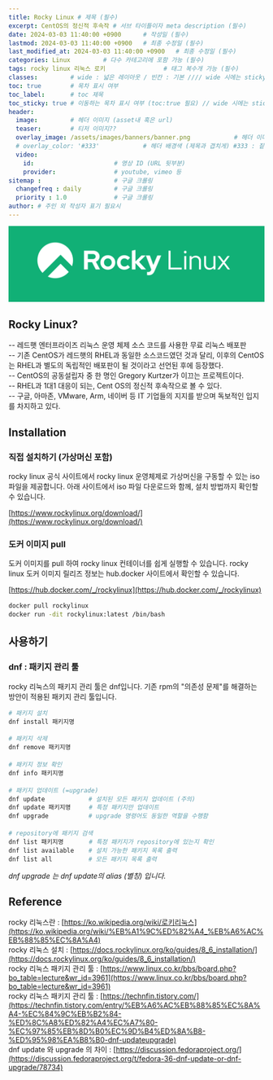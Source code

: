 ```yaml
---
title: Rocky Linux # 제목 (필수)
excerpt: CentOS의 정신적 후속작 # 서브 타이틀이자 meta description (필수)
date: 2024-03-03 11:40:00 +0900      # 작성일 (필수)
lastmod: 2024-03-03 11:40:00 +0900   # 최종 수정일 (필수)
last_modified_at: 2024-03-03 11:40:00 +0900   # 최종 수정일 (필수)
categories: Linux         # 다수 카테고리에 포함 가능 (필수)
tags: rocky linux 리눅스 로키                # 태그 복수개 가능 (필수)
classes:         # wide : 넓은 레이아웃 / 빈칸 : 기본 //// wide 시에는 sticky toc 불가
toc: true        # 목차 표시 여부
toc_label:       # toc 제목
toc_sticky: true # 이동하는 목차 표시 여부 (toc:true 필요) // wide 시에는 sticky toc 불가
header: 
  image:         # 헤더 이미지 (asset내 혹은 url)
  teaser:        # 티저 이미지??
  overlay_image: /assets/images/banners/banner.png            # 헤더 이미지 (제목과 겹치게)
  # overlay_color: '#333'            # 헤더 배경색 (제목과 겹치게) #333 : 짙은 회색 (필수)
  video:
    id:                      # 영상 ID (URL 뒷부분)
    provider:                # youtube, vimeo 등
sitemap :                    # 구글 크롤링
  changefreq : daily         # 구글 크롤링
  priority : 1.0             # 구글 크롤링
author: # 주인 외 작성자 표기 필요시
---
```

<!--postNo: 20240303_003-->


![](/assets/images/20240303_003_001.png)


## Rocky Linux?

-- 레드햇 엔터프라이즈 리눅스 운영 체제 소스 코드를 사용한 무료 리눅스 배포판  
-- 기존 CentOS가 레드햇의 RHEL과 동일한 소스코드였던 것과 달리, 이후의 CentOS는 RHEL과 별도의 독립적인 배포판이 될 것이라고 선언된 후에 등장했다.  
-- CentOS의 공동설립자 중 한 명인 Gregory Kurtzer가 이끄는 프로젝트이다.  
-- RHEL과 1대1 대응이 되는, Cent OS의 정신적 후속작으로 볼 수 있다.  
-- 구글, 아마존, VMware, Arm, 네이버 등 IT 기업들의 지지를 받으며 독보적인 입지를 차지하고 있다.  


## Installation  

### 직접 설치하기 (가상머신 포함)  

rocky linux 공식 사이트에서 rocky linux 운영체제로 가상머신을 구동할 수 있는 iso 파일을 제공합니다. 아래 사이트에서 iso 파일 다운로드와 함께, 설치 방법까지 확인할 수 있습니다.  

[https://www.rockylinux.org/download/](https://www.rockylinux.org/download/)  

### 도커 이미지 pull  

도커 이미지를 pull 하여 rocky linux 컨테이너를 쉽게 실행할 수 있습니다. rocky linux 도커 이미지 릴리즈 정보는 hub.docker 사이트에서 확인할 수 있습니다.  

[https://hub.docker.com/_/rockylinux](https://hub.docker.com/_/rockylinux)  

```bash
docker pull rockylinux
docker run -dit rockylinux:latest /bin/bash
```


## 사용하기  

### dnf : 패키지 관리 툴

rocky 리눅스의 패키지 관리 툴은 dnf입니다. 기존 rpm의 "의존성 문제"를 해결하는 방안이 적용된 패키지 관리 툴입니다.  

```bash
# 패키지 설치  
dnf install 패키지명

# 패키지 삭제
dnf remove 패키지명

# 패키지 정보 확인
dnf info 패키지명

# 패키지 업데이트 (=upgrade)
dnf update            # 설치된 모든 패키지 업데이트 (주의)
dnf update 패키지명     # 특정 패키지만 업데이트
dnf upgrade           # upgrade 명령어도 동일한 역할을 수행함

# repository에 패키지 검색
dnf list 패키지명       # 특정 패키지가 repository에 있는지 확인
dnf list available    # 설치 가능한 패키지 목록 출력
dnf list all          # 모든 패키지 목록 출력

```

<i>dnf upgrade 는 dnf update의 alias (별칭) 입니다.</i>  

## Reference  

rocky 리눅스란 : [https://ko.wikipedia.org/wiki/로키리눅스](https://ko.wikipedia.org/wiki/%EB%A1%9C%ED%82%A4_%EB%A6%AC%EB%88%85%EC%8A%A4)  
rocky 리눅스 설치 : [https://docs.rockylinux.org/ko/guides/8_6_installation/](https://docs.rockylinux.org/ko/guides/8_6_installation/)  
rocky 리눅스 패키지 관리 툴 : [https://www.linux.co.kr/bbs/board.php?bo_table=lecture&wr_id=3961](https://www.linux.co.kr/bbs/board.php?bo_table=lecture&wr_id=3961)  
rocky 리눅스 패키지 관리 툴 : [https://technfin.tistory.com/](https://technfin.tistory.com/entry/%EB%A6%AC%EB%88%85%EC%8A%A4-%EC%84%9C%EB%B2%84-%ED%8C%A8%ED%82%A4%EC%A7%80-%EC%97%85%EB%8D%B0%EC%9D%B4%ED%8A%B8-%ED%95%98%EA%B8%B0-dnf-updateupgrade)  
dnf update 와 upgrade 의 차이 : [https://discussion.fedoraproject.org/](https://discussion.fedoraproject.org/t/fedora-36-dnf-update-or-dnf-upgrade/78734)  
